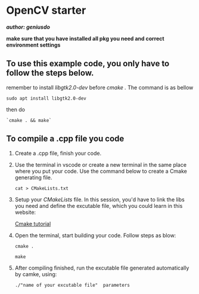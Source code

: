 # OpenCV starter

***author: geniusdo***

**make sure that you have installed all pkg you need and correct environment settings**

## To use this example code, you only have to follow the steps below.

remember to install *libgtk2.0-dev* before *cmake .* The command is as bellow  

    sudo apt install libgtk2.0-dev  
then do 

    `cmake . && make`

## To compile a .cpp file you code

1. Create a .cpp file, finish your code.
2. Use the terminal in vscode or create a new terminal in the same place where you put your code. Use the command below to create a Cmake generating file.  

    `cat > CMakeLists.txt`

3.  Setup your *CMakeLists* file. In this session, you'd have to link the libs you need and define the excutable file, which you could learn in this website:

    [Cmake tutorial](https://cmake.org/cmake/help/latest/guide/tutorial/index.html)

4. Open the terminal, start building your code. Follow steps as blow:

    `cmake .`

    `make`
5. After compiling finished, run the excutable file generated automatically by camke, using:

    `./"name of your excutable file"  parameters`